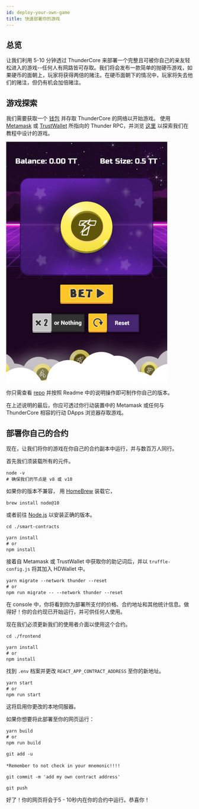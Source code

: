 ```yaml
---
id: deploy-your-own-game
title: 快速部署你的游戏
---
```

## 总览
让我们利用 5-10 分钟透过 ThunderCore 来部署一个完整且可被你自己的亲友轻松进入的游戏--任何人有网路皆可存取。我们将会发布一款简单的抛硬币游戏，如果硬币的面朝上，玩家将获得两倍的赌注。在硬币面朝下的情况中，玩家将失去他们的赌注，但仍有机会加倍赌注。


## 游戏探索
我们需要获取一个 [钱包](get-wallet.md) 并存取 ThunderCore 的网络以开始游戏。 使用 [Metamask](https://metamask.io/) 
或 [TrustWallet](https://trustwallet.com/) 所指向的 Thunder RPC，并浏览 [这里](https://thundercore.github.io/DoubleOrNothing/)
以探索我们在教程中设计的游戏。

![game-image](assets/img/game/double.png)


你只需查看 [repo](https://github.com/jiang-yifan/jiang-yifan.github.io) 并按照 Readme 中的说明操作即可制作你自己的版本。

在上述说明的最后，你应可透过你行动装置中的 Metamask 或任何与 ThunderCore 相容的行动 DApps 浏览器存取游戏。


## 部署你自己的合约
现在，让我们将你的游戏在你自己的合约副本中运行，并与数百万人同行。

首先我们须装载所有的元件。 
```
node -v
# 确保我们的节点是 v8 或 v10
```
如果你的版本不兼容， 用 [HomeBrew](https://brew.sh/) 装载它，
```
brew install node@10
```
或者前往 [Node.js](https://nodejs.org/en/download/package-manager/) 以安装正确的版本。



```
cd ./smart-contracts
```
```
yarn install
# or 
npm install
```

接着自 Metamask 或 TrustWallet 中获取你的助记词后，并以 `truffle-config.js` 将其加入 HDWallet 中。

```
yarn migrate --network thunder --reset
# or 
npm run migrate -- --network thunder --reset
```

在 console 中，你将看到你为部署所支付的价格、合约地址和其他统计信息。做得好！你的合约现已开始运行，并可供任何人使用。

现在我们必须更新我们的使用者介面以使用这个合约。

```
cd ./frontend
```

```
yarn install
# or 
npm install
```

找到 `.env` 档案并更改 `REACT_APP_CONTRACT_ADDRESS` 至你的新地址。
```
yarn start
# or
npm run start
```
这将启用你更改的本地伺服器。

如果你想要将此部署至你的网页运行：

```
yarn build
# or 
npm run build
```

```
git add -u

*Remember to not check in your mnemonic!!!! 
``` 

```
git commit -m 'add my own contract address'
```

```
git push
```

好了！你的网页将会于5 - 10秒内在你的合约中运行。恭喜你！ 
